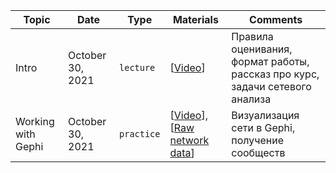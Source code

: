 Topic|Date|Type|Materials|Comments
---|---|---|---|---|
Intro|October 30, 2021|`lecture`|[[Video](https://youtu.be/zOaYm-wY7bo)]|Правила оценивания, формат работы, рассказ про курс, задачи сетевого анализа 
Working with Gephi|October 30, 2021|`practice`|[[Video](https://youtu.be/zOaYm-wY7bo?t=8432)], [[Raw network data](https://github.com/karpovilia/SNA_DJ_2021/tree/master/01/Materials)]|Визуализация сети в Gephi, получение сообществ